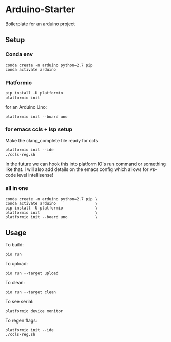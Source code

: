 # Arduino-Starter
Boilerplate for an arduino project

## Setup

### Conda env

``` shell
conda create -n arduino python=2.7 pip
conda activate arduino
```
### Platformio

``` shell
pip install -U platformio
platformio init
```  
for an Arduino Uno:

``` shell
platformio init --board uno
```
### for emacs ccls + lsp setup

Make the clang_complete file ready for ccls  
``` shell
platformio init --ide
./ccls-reg.sh
```  
In the future we can hook this into platform IO's run command or something like that. I will also add details on the emacs config which allows for vs-code level intellisense!
### all in one

``` shell
conda create -n arduino python=2.7 pip \
conda activate arduino                 \
pip install -U platformio              \
platformio init                        \
platformio init --board uno            \
```

## Usage

To build:  
``` shell
pio run
```  
To upload:  
``` shell
pio run --target upload
```  
To clean:  
``` shell
pio run --target clean
```  
To see serial:  
``` shell
platformio device monitor
```  
To regen flags:  

``` shell
platformio init --ide
./ccls-reg.sh
```
